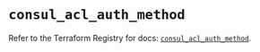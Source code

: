 # `consul_acl_auth_method`

Refer to the Terraform Registry for docs: [`consul_acl_auth_method`](https://registry.terraform.io/providers/hashicorp/consul/2.22.0/docs/resources/acl_auth_method).
